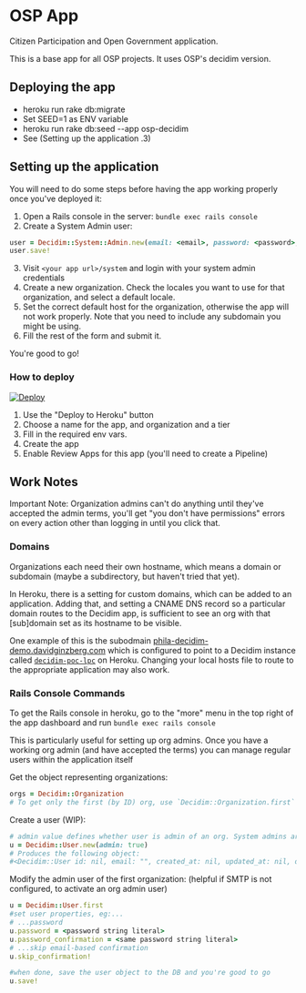 # OSP App

Citizen Participation and Open Government application.

This is a base app for all OSP projects. It uses OSP's decidim version.

## Deploying the app

* heroku run rake db:migrate
* Set SEED=1 as ENV variable
* heroku run rake db:seed --app osp-decidim
* See (Setting up the application .3)


## Setting up the application

You will need to do some steps before having the app working properly once you've deployed it:

1. Open a Rails console in the server: `bundle exec rails console`
2. Create a System Admin user:
```ruby
user = Decidim::System::Admin.new(email: <email>, password: <password>, password_confirmation: <password>)
user.save!
```
3. Visit `<your app url>/system` and login with your system admin credentials
4. Create a new organization. Check the locales you want to use for that organization, and select a default locale.
5. Set the correct default host for the organization, otherwise the app will not work properly. Note that you need to include any subdomain you might be using.
6. Fill the rest of the form and submit it.

You're good to go!

### How to deploy

[![Deploy](https://www.herokucdn.com/deploy/button.svg)](https://heroku.com/deploy)

1. Use the "Deploy to Heroku" button
1. Choose a name for the app, and organization and a tier
1. Fill in the required env vars.
1. Create the app
1. Enable Review Apps for this app (you'll need to create a Pipeline)


## Work Notes

Important Note: Organization admins can't do anything until they've accepted the admin terms, you'll get "you don't have permissions" errors on every action other than logging in until you click that.

### Domains

Organizations each need their own hostname, which means a domain or subdomain (maybe a subdirectory, but haven't tried that yet).

In Heroku, there is a setting for custom domains, which can be added to an application. Adding that, and setting a CNAME DNS record
so a particular domain routes to the Decidim app, is sufficient to see an org with that [sub]domain set as its hostname to be visible.

One example of this is the subodmain [phila-decidim-demo.davidginzberg.com](https://www.whatsmydns.net/#CNAME/phila-decidim-demo.davidginzberg.com) which is configured to point to a Decidim instance called [`decidim-poc-lpc`](https://phila-decidim-demo.davidginzberg.com) on Heroku. Changing your local hosts file to route to the appropriate application may also work.


### Rails Console Commands

To get the Rails console in heroku, go to the "more" menu in the top right of the app dashboard and run `bundle exec rails console`

This is particularly useful for setting up org admins. Once you have a working org admin (and have accepted the terms) you can manage
regular users within the application itself

Get the object representing organizations:

```Ruby
orgs = Decidim::Organization
# To get only the first (by ID) org, use `Decidim::Organization.first`
```

Create a user (WIP):

```Ruby
# admin value defines whether user is admin of an org. System admins are created with Decidim::System as shown above
u = Decidim::User.new(admin: true)
# Produces the following object:
#<Decidim::User id: nil, email: "", created_at: nil, updated_at: nil, decidim_organization_id: nil, name: nil, locale: nil, avatar: nil, delete_reason: nil, deleted_at: nil, admin: false, managed: false, roles: [], email_on_notification: false, nickname: "", personal_url: nil, about: nil, accepted_tos_version: nil, officialized_at: nil, officialized_as: nil, newsletter_token: "", newsletter_notifications_at: nil, extended_data: {}, following_count: 0, followers_count: 0, notification_types: "all", admin_terms_accepted_at: nil, session_token: nil, direct_message_types: "all">

```

Modify the admin user of the first organization: (helpful if SMTP is not configured, to activate an org admin user)

```Ruby
u = Decidim::User.first
#set user properties, eg:... 
# ...password
u.password = <password string literal>
u.password_confirmation = <same password string literal>
# ...skip email-based confirmation
u.skip_confirmation!

#when done, save the user object to the DB and you're good to go
u.save!
```


